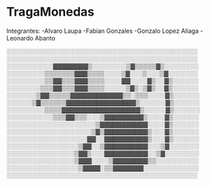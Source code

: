 # TragaMonedas

Integrantes: 
-Alvaro Laupa
-Fabian Gonzales
-Gonzalo Lopez Aliaga
-Leonardo Abanto






















░░░░░░░░░░░░░░░░░░░░░░░░░░░░░░░░░░░░░░░░░░░░░
░░░░░░░░░░░░░░░░░░░░░░░░░░░░░░░░░░░░░░░░░░░░░
░░░░░░░░░░░▓▓▓▓▓▓▓▓▒░░░░░░░░▒▓▒▒▒▒▒▓▒░░░░░░░░
░░░░░░░░░▒▒▒▒▒▒▒▓▓▓▒▒▒▒░░░░▒▓░░░▒░░░▒▓░░░░░░░
░░░░░░░░░▒▒▓▓▒▒▒▓▓▓▒▒▒▒░░░░▓▓░░░░▓▒░░▓▒░░░░░░
░░░░░░░░▒▒▒▓▓▒▒▒▓▓▓▒▒▒▒░░░░░▒▓▒░▒▓▒░░▓▒░░░░░░
░░░░░░░▒▓▓▒▒▒▒▒▓▓▓▓▓▓▓▓▓▓▓▓▒▒░▒▒▒░░░░▓▒░░░░░░
░░░░░░▒▓▒▒▒▒▒▒▓▓▓▓▓▓▓▓▓▓▓▓▓▓▓▓▒░░░░░░▓▒░░░░░░
░░░░░░░░░▒▒▒▒▓▓▓▓▓▓▓▓▓▓▓▓▓▓▓▓▓▓▒░░░░░▓▒░░░░░░
░░░░░░░░░░░▒▒▒▓▓▒▒▒░░░▒▓▓▓▓▓▓▓▓▓▒░░░░▓▒░░░░░░
░░░░░░░░░░░░░░░░░░░░░▒▓▓▓▓▓▓▓▓▓▓▓░░░░▓▒░░░░░░
░░░░░░░░░░░░░░░░░░░░▒▓▒▓▓▓▓▓▓▓▓▓▓▒░░░▓▒░░░░░░
░░░░░░░░░░░░░░░░░░░▓▓░░▓▓▓▓▓▓▓▓▓▓▒░░░▓▒░░░░░░
░░░░░░░░░░░░░░░░░▒▓▓░░▒▓▓▓▓▓▓▓▓▓▓░░░▒▓░░░░░░░
░░░░░░░░░░░░░░░░▒▓▓▒░░░▓▓▓▓▓▓▓▓▓▓░░▒▓░░░░░░░░
░░░░░░░░░░░░░░░░▒▓▓▓░░░░▒▓▓▓▓▓▓▓▓▒▒░░░░░░░░░░
░░░░░░░░░░░░░░░░░▒▓▓▓▓░▒▒▓▓▓▓▓▓▓░░░░░░░░░░░░░
░░░░░░░░░░░░░░░░░░░░░░░░░░░░░░░░░░░░░░░░░░░░░
